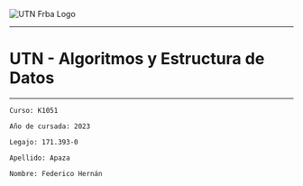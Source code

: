 ![UTN Frba Logo](https://www.frba.utn.edu.ar/wp-content/uploads/2016/08/logo-utn.ba-horizontal-e1471367724904.jpg "Logo UTN")

---
# **UTN - Algoritmos y Estructura de Datos**
---

```
Curso: K1051

Año de cursada: 2023

Legajo: 171.393-0

Apellido: Apaza

Nombre: Federico Hernán 
```